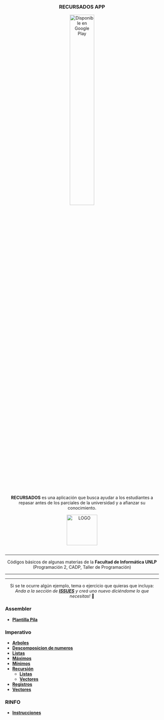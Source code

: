 <div>
<h3 align="center">RECURSADOS APP</h3>
  
<div align="center"><a href='https://play.google.com/store/apps/details?id=com.copitosystem.recursados'><img width="40%" height="40%" alt='Disponible en Google Play' src='https://play.google.com/intl/en_us/badges/static/images/badges/es-419_badge_web_generic.png'/></a></div>
  
<div align="center">  
  <p>
    <strong>RECURSADOS</strong> es una aplicación que busca ayudar a los estudiantes a repasar antes de los parciales de la universidad y a afianzar su conocimiento.
  </p>
    <div align="CENTER">
      <img style="display: block; margin-left: auto; margin-right: auto;" src="https://i.ibb.co/bPKgrHS/LOGO.png" alt="LOGO" alt="1" alt="1" width="100" height="100" border="0">
    <br/>
</div>
</div>

---

<div align="center">  
  <p Algoritmos Básicos para Programar </p>
  <p align="center">
     Códigos básicos de algunas materias de la <strong>Facultad de Informática UNLP</strong> (Programación 2, CADP, Taller de Programación)
  </p>
  <hr>
</div>

<div align="center">  
  
  
  <hr>
  
  Si se te ocurre algún ejemplo, tema o ejercicio que quieras que incluya:<br>
   <i> Anda a la sección de <b><a href="https://github.com/OmgCopito95/Algoritmos-Basicos/issues">ISSUES</a></b> y creá uno nuevo diciéndome lo que necesitas! </i> 🙂
</div>

### Assembler

- **[Plantilla Pila](https://github.com/OmgCopito95/Algoritmos-Basicos/tree/master/ASSEMBLER)**

### Imperativo

- **[Arboles](https://github.com/OmgCopito95/Algoritmos-Basicos/tree/master/IMPERATIVO/ARBOLES)**
- **[Descomposicion de numeros](https://github.com/OmgCopito95/Algoritmos-Basicos/tree/master/IMPERATIVO/Descomposicion%20de%20Numeros)**
- **[Listas](https://github.com/OmgCopito95/Algoritmos-Basicos/tree/master/IMPERATIVO/LISTAS)**
- **[Máximos](https://github.com/OmgCopito95/Algoritmos-Basicos/tree/master/IMPERATIVO/Maximos)**
- **[Mínimos](https://github.com/OmgCopito95/Algoritmos-Basicos/tree/master/IMPERATIVO/Minimos)**
- **[Recursión](https://github.com/OmgCopito95/Algoritmos-Basicos/tree/master/IMPERATIVO/RECURSION)**
   - **[Listas](https://github.com/OmgCopito95/Algoritmos-Basicos/tree/master/IMPERATIVO/RECURSION/Listas)**
   - **[Vectores](https://github.com/OmgCopito95/Algoritmos-Basicos/tree/master/IMPERATIVO/RECURSION/Vectores)**
- **[Registros](https://github.com/OmgCopito95/Algoritmos-Basicos/tree/master/IMPERATIVO/Registros)**
- **[Vectores](https://github.com/OmgCopito95/Algoritmos-Basicos/tree/master/IMPERATIVO/VECTORES)**

### RINFO
- **[Instrucciones](https://github.com/OmgCopito95/Algoritmos-Basicos/tree/master/RINFO)**








